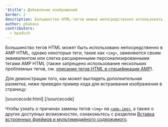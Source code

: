 ```yaml
---
'$title': Добавление изображений
$order: 2
description: Большинство HTML-тегов можно непосредственно использовать в AMP HTML, однако некоторые теги, такие как <img>, заменяются эквивалентными или обладающими расширенной функциональностью тегами AMP HTML
author: pbakaus
contributors:
  - bpaduch
---
```


Большинство тегов HTML может быть использовано непосредственно в AMP HTML, однако некоторые теги, такие как `<img>`, заменяются своим эквивалентом или слегка расширенными персонализированными тегами AMP HTML (также запрещено использование нескольких проблемных тегов, см. [описание тегов HTML в спецификации AMP](../../../../documentation/guides-and-tutorials/learn/spec/amphtml.md)).

Для демонстрации того, как может выглядеть дополнительная разметка, ниже приведен пример кода для встраивания изображения в страницу:

[sourcecode:html]
<amp-img src="welcome.jpg" alt="Welcome" height="400" width="800"></amp-img>
[/sourcecode]

Чтобы узнать о причинах замены тегов `<img>` на [`<amp-img>`](../../../../documentation/components/reference/amp-img.md), а также о других доступных возможностях, ознакомьтесь с разделом [Вставка встроенных фреймов и мультимедийного содержимого](../../../../documentation/guides-and-tutorials/develop/media_iframes_3p/index.md).
